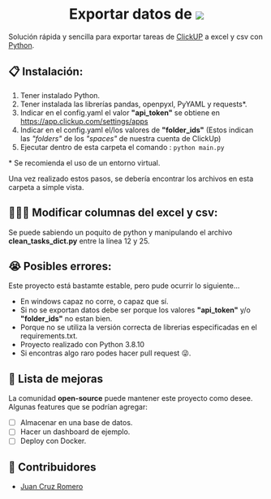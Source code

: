 <h1 align="center">
    Exportar datos de 
  <img align="center"; src="https://app.clickup.com/assets/images/brand/clickup-text.svg";>
</h1>

Solución rápida y sencilla para exportar tareas de [ClickUP](https://clickup.com/) a excel y csv con [Python](https://www.python.org/).

## 📋 Instalación:

1) Tener instalado Python.
2) Tener instalada las librerías pandas, openpyxl, PyYAML y requests*.
3) Indicar en el config.yaml el valor **"api_token"** se obtiene en https://app.clickup.com/settings/apps
4) Indicar en el config.yaml el/los valores de **"folder_ids"** (Estos indican las *"folders"* de los *"spaces"* de nuestra cuenta de ClickUp)
5) Ejecutar dentro de esta carpeta el comando : `python main.py`

\* Se recomienda el uso de un entorno virtual.

Una vez realizado estos pasos, se debería encontrar los archivos en esta carpeta a simple vista.

## 👩🏼‍💻 Modificar columnas del excel y csv:
Se puede sabiendo un poquito de python y manipulando el archivo **clean_tasks_dict.py** entre la línea 12 y 25.

## 😭 Posibles errores:
Este proyecto está bastamte estable, pero pude ocurrir lo siguiente...
- En windows capaz no corre, o capaz que sí.
- Si no se exportan datos debe ser porque los valores **"api_token"** y/o **"folder_ids"** no estan bien.
- Porque no se utiliza la versión correcta de librerias especificadas en el requirements.txt.
- Proyecto realizado con Python 3.8.10
- Si encontras algo raro podes hacer pull request 😜.

## 🚀 Lista de mejoras
La comunidad **open-source** puede mantener este proyecto como desee. Algunas features que se podrían agregar:

- [ ] Almacenar en una base de datos.
- [ ] Hacer un dashboard de ejemplo.
- [ ] Deploy con Docker.

## 👫 Contribuidores
- [Juan Cruz Romero](https://github.com/juancruzromero)
